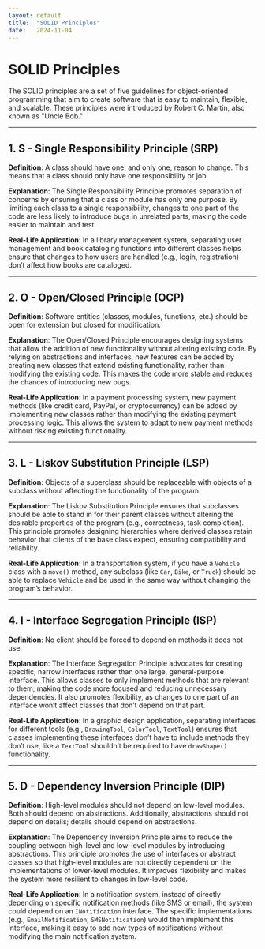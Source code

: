 ```yaml
---
layout: default
title:  "SOLID Principles"
date:   2024-11-04
---
```


# SOLID Principles

The SOLID principles are a set of five guidelines for object-oriented programming that aim to create software that is easy to maintain, flexible, and scalable. These principles were introduced by Robert C. Martin, also known as "Uncle Bob."

---

## 1. **S - Single Responsibility Principle (SRP)**

**Definition**: A class should have one, and only one, reason to change. This means that a class should only have one responsibility or job.

**Explanation**: The Single Responsibility Principle promotes separation of concerns by ensuring that a class or module has only one purpose. By limiting each class to a single responsibility, changes to one part of the code are less likely to introduce bugs in unrelated parts, making the code easier to maintain and test.

**Real-Life Application**: In a library management system, separating user management and book cataloging functions into different classes helps ensure that changes to how users are handled (e.g., login, registration) don’t affect how books are cataloged.

---

## 2. **O - Open/Closed Principle (OCP)**

**Definition**: Software entities (classes, modules, functions, etc.) should be open for extension but closed for modification.

**Explanation**: The Open/Closed Principle encourages designing systems that allow the addition of new functionality without altering existing code. By relying on abstractions and interfaces, new features can be added by creating new classes that extend existing functionality, rather than modifying the existing code. This makes the code more stable and reduces the chances of introducing new bugs.

**Real-Life Application**: In a payment processing system, new payment methods (like credit card, PayPal, or cryptocurrency) can be added by implementing new classes rather than modifying the existing payment processing logic. This allows the system to adapt to new payment methods without risking existing functionality.

---

## 3. **L - Liskov Substitution Principle (LSP)**

**Definition**: Objects of a superclass should be replaceable with objects of a subclass without affecting the functionality of the program.

**Explanation**: The Liskov Substitution Principle ensures that subclasses should be able to stand in for their parent classes without altering the desirable properties of the program (e.g., correctness, task completion). This principle promotes designing hierarchies where derived classes retain behavior that clients of the base class expect, ensuring compatibility and reliability.

**Real-Life Application**: In a transportation system, if you have a `Vehicle` class with a `move()` method, any subclass (like `Car`, `Bike`, or `Truck`) should be able to replace `Vehicle` and be used in the same way without changing the program’s behavior.

---

## 4. **I - Interface Segregation Principle (ISP)**

**Definition**: No client should be forced to depend on methods it does not use.

**Explanation**: The Interface Segregation Principle advocates for creating specific, narrow interfaces rather than one large, general-purpose interface. This allows classes to only implement methods that are relevant to them, making the code more focused and reducing unnecessary dependencies. It also promotes flexibility, as changes to one part of an interface won’t affect classes that don’t depend on that part.

**Real-Life Application**: In a graphic design application, separating interfaces for different tools (e.g., `DrawingTool`, `ColorTool`, `TextTool`) ensures that classes implementing these interfaces don’t have to include methods they don’t use, like a `TextTool` shouldn’t be required to have `drawShape()` functionality.

---

## 5. **D - Dependency Inversion Principle (DIP)**

**Definition**: High-level modules should not depend on low-level modules. Both should depend on abstractions. Additionally, abstractions should not depend on details; details should depend on abstractions.

**Explanation**: The Dependency Inversion Principle aims to reduce the coupling between high-level and low-level modules by introducing abstractions. This principle promotes the use of interfaces or abstract classes so that high-level modules are not directly dependent on the implementations of lower-level modules. It improves flexibility and makes the system more resilient to changes in low-level code.

**Real-Life Application**: In a notification system, instead of directly depending on specific notification methods (like SMS or email), the system could depend on an `INotification` interface. The specific implementations (e.g., `EmailNotification`, `SMSNotification`) would then implement this interface, making it easy to add new types of notifications without modifying the main notification system.
